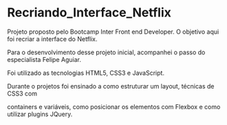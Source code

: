 # Recriando_Interface_Netflix
Projeto proposto pelo Bootcamp Inter Front end Developer. O objetivo aqui foi recriar a interface do Netflix.

Para o desenvolvimento desse projeto inicial, acompanhei o passo do especialista Felipe Aguiar.

Foi utilizado as tecnologias HTML5, CSS3 e JavaScript.

Durante o projetos foi ensinado a como estruturar um layout, técnicas de CSS3 com 

containers e variáveis, como posicionar os elementos com Flexbox e como utilizar plugins JQuery.







